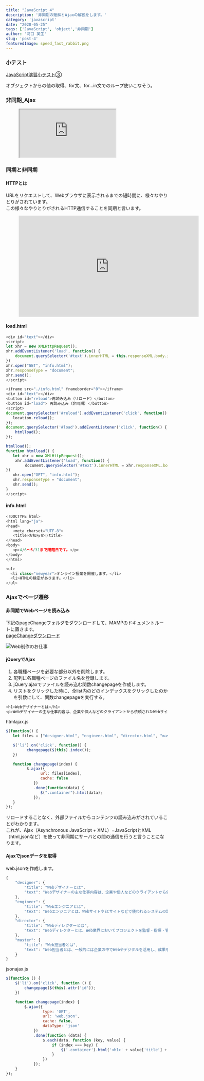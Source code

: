 ```yaml
---
title: "JavaScript_4"
description: '非同期の理解とAjaxの解説をします。'
category: 'javascript'
date: "2020-05-25"
tags: ['JavaScript', 'object','非同期']
author: '河口 英生'
slug: 'post-4'
featuredImage: speed_fast_rabbit.png
---
```

<div class="post-section">
<h3 class="title is-5" >小テスト</h3>

[JavaScript演習小テスト③](https://forms.gle/xMuBjR4bK6P3o7yN7)

オブジェクトからの値の取得、for文、for...in文でのループ使いこなそう。
</div>

<div class="post-section">
<h3 class="title is-5" >非同期_Ajax</h3>
<figure class="is-fullwidth slide">
  <iframe src="https://drive.google.com/file/d/1dXt--YO17tDRJJlyT2DU6KNRjg0XaMxI/preview"></iframe>
</figure>
</div>
<div class="post-section">
<h3 class="title is-5" >同期と非同期</h3>


<h4 class="title is-6" >HTTPとは</h4>

URLをリクエストして、Webブラウザに表示されるまでの短時間に、様々なやりとりがされています。  
この様々なやりとりがされるHTTP通信することを同期と言います。
<figure class="is-fullwidth movie">
<iframe width="560" height="315" src="https://www.youtube.com/embed/gs2EAgeSQig" frameborder="0" allow="accelerometer; autoplay; encrypted-media; gyroscope; picture-in-picture" allowfullscreen></iframe>
</figure>

<h4 class="title is-6" >load.html</h4>

```javascript
<div id="text"></div>
<script>
let xhr = new XMLHttpRequest();
xhr.addEventListener('load', function() {
    document.querySelector('#text').innerHTML = this.responseXML.body.innerHTML;
})
xhr.open("GET", "info.html");
xhr.responseType = "document";
xhr.send();
</script>
```

```javascript
<iframe src="./info.html" frameborder="0"></iframe>
<div id="text"></div>
<button id="reload">再読み込み（リロード）</button>
<button id="load"> 再読み込み（非同期）</button>
<script>
document.querySelector('#reload').addEventListener('click', function() {
   location.reload();
});
document.querySelector('#load').addEventListener('click', function() {
    htmlload();
});

htmlload();
function htmlload() {
   let xhr = new XMLHttpRequest();
    xhr.addEventListener('load', function() {
　　　　　document.querySelector('#text').innerHTML = xhr.responseXML.body.innerHTML;
})
   xhr.open("GET", "info.html");
   xhr.responseType = "document";
   xhr.send();
}
</script>
```

<h4 class="title is-6" >info.html</h4>

```javascript
<!DOCTYPE html>
<html lang="ja">
<head>
   <meta charset="UTF-8">
   <title>お知らせ</title>
</head>
<body>
   <p>4/6～5/31まで閉館日です。</p>
</body>
</html>
```

```javascript
<ul>
  <li class="newyear">オンライン授業を開催します。</li>
  <li>HTMLの検定があります。</li>
</ul>
```
</div>

<h3 class="title is-5" >Ajaxでページ遷移</h3>
<h4 class="title is-6" >非同期でWebページを読み込み</h4>

下記のpageChangeフォルダをダウンロードして、MAMPのドキュメントルートに置きます。  
[pageChangeダウンロード](https://drive.google.com/open?id=1QkO_MdolOZb0_5znrvkDS6JBTymF8B_L)

![Web制作のお仕事](http://drive.google.com/uc?export=view&id=1HFEeKhbYxhDM7hMZ8iYURJHZfoLm6TOK)

<h4 class="title is-6" >jQueryでAjax</h4>

1. 各職種ページを必要な部分以外を削除します。
1. 配列に各職種ページのファイル名を登録します。
1. jQuery.ajaxでファイルを読み込む関数changepageを作成します。
1. リストをクリックした時に、全list内のどのインデックスをクリックしたのかを引数にして、関数changepageを実行する。

```javascript
<h1>Webデザイナーとは</h1>
<p>Webデザイナーの主な仕事内容は、企業や個人などのクライアントから依頼されたWebサイトのデザインを担当することです。クライアントが思い描いているWebサイトを制作できるよう、全体の構成を考えながらデザインを構築していきます。それでは、Webデザイナーの業務内容を具体的に見ていきましょう。</p>
```
htmlajax.js

```javascript
$(function() {
   let files = ["designer.html", "engineer.html", "director.html", "master.html"]

   $('li').on('click', function() {
         changepage($(this).index());
   })

   function changepage(index) {
         $.ajax({
               url: files[index],
               cache: false
            })
            .done(function(data) {
               $(".container").html(data);
            });
   }
});
```
リロードすることなく、外部ファイルからコンテンツの読み込みがされていることがわかります。  
これが、Ajax（Asynchronous JavaScript + XML）=JavaScriptとXML（html,jsonなど）を使って非同期にサーバとの間の通信を行うと言うことになります。

<h4 class="title is-6" >Ajaxでjsonデータを取得</h4>

web.jsonを作成します。

```javascript
{
    "designer": {
        "title": "Webデザイナーとは",
        "text": "Webデザイナーの主な仕事内容は、企業や個人などのクライアントから依頼されたWebサイトのデザインを担当することです。クライアントが思い描いているWebサイトを制作できるよう、全体の構成を考えながらデザインを構築していきます。それでは、Webデザイナーの業務内容を具体的に見ていきましょう。"
    },
    "engineer": {
        "title": "Webエンジニアとは",
        "text": "Webエンジニアとは、WebサイトやECサイトなどで使われるシステムの設計・開発・運用・保守を行うエンジニアです。インターネットが誕生し、企業や一般家庭向けサービスの提供が始まって20年以上が経過しました。今やインターネットは、私たちの暮らしに欠かすことのできない情報インフラです。 インターネットに関する技術は、日進月歩の勢いで現在も進化しています。Webエンジニアの仕事は技術と切っても切れない関係にあるため、常に知識を最新のものに更新することが求められます。"
    },
    "director": {
        "title": "Webディレクターとは",
        "text": "Webディレクターとは、Web業界においてプロジェクトを監督・指揮・管理する人を指します。WebプログラマーやWebデザイナーなどのWeb制作に関わるスタッフ達をまとめ、クライアントの要望にかなったWebコンテンツを作り上げることが、Webディレクターに求められる役割です。プロジェクトの進行管理をはじめとするWebコンテンツ制作の責任者がWebディレクターといえます。"
    },
    "master": {
        "title": "Web担当者とは",
        "text": "Web担当者とは、一般的には企業の中でWebやデジタルを活用し、成果を出すためのあらゆる活動を行う人のことを差します。 ... 企業によって、業務内容や実際の仕事の範囲、Web活用の目的が異なっていることが多いからです。 また、Web担当者は広報や総務系の部署など、他の部署と兼任して任命されることも未だに珍しくない職種です。"
    }
}
```

jsonajax.js

```javascript
$(function () {
    $('li').on('click', function () {
        changepage($(this).attr('id'));
    })

    function changepage(index) {
        $.ajax({
                type: 'GET',
                url: 'web.json',
                cache: false,
                dataType: 'json'
            })
            .done(function (data) {
                $.each(data, function (key, value) {
                    if (index === key) {
                        $('.container').html('<h1>' + value['title'] + '</h1>').append('<p>' + value['text'] + '</p>');
                    }
                })
            });
    }
});
```